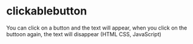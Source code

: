 # clickablebutton
You can click on a button and the text will appear, when you click on the buttoon again, the text will disappear (HTML CSS, JavaScript)
